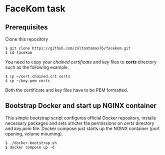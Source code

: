 # FaceKom task

## Prerequisites
Clone this repository
```
$ git clone https://github.com/zoltantamas76/facekom.git
$ cd facekom
```

You need to copy your *chained certificate* and *key* files to **certs** directory such as the following example.
```
$ cp ~/cert.chained.crt certs
$ cp ~/key.pem certs
```
Both the certificate and key files have to be PEM formatted.

## Bootstrap Docker and start up NGINX container
This simple bootstrap script configures official Docker repository, installs necessary packages and sets stricter file permissions on *certs* directory and *key.pem* file. Docker compose just starts up the NGINX container (port opening, volume mounting).
```
$ ./docker-bootstrap.sh
$ docker compose up -d
```
